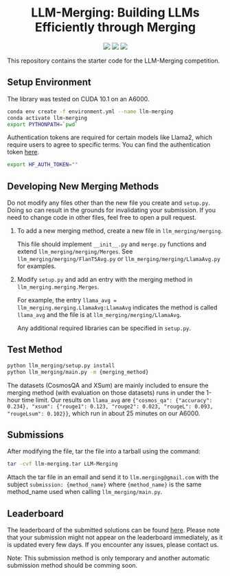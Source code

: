 <div align="center">


<h1>LLM-Merging: Building LLMs Efficiently through Merging </h1>

[![](https://img.shields.io/badge/Documentation-online-green)](https://llm-merging.readthedocs.io)
[![](https://img.shields.io/badge/Website-online-green)](https://llm-merging.github.io)
[![](https://img.shields.io/badge/License-MIT-blue)](#License)
</div>

This repository contains the starter code for the LLM-Merging competition.

## Setup Environment

The library was tested on CUDA 10.1 on an A6000.

```bash
conda env create -f environment.yml --name llm-merging
conda activate llm-merging
export PYTHONPATH=`pwd`
```

Authentication tokens are required for certain models like Llama2, which require users to agree to specific terms. You can find the authentication token [here](https://huggingface.co/settings/tokens).

```bash
export HF_AUTH_TOKEN=""
```

## Developing New Merging Methods

Do not modify any files other than the new file you create and `setup.py`. Doing so can result in the grounds for invalidating your submission. If you need to change code in other files, feel free to open a pull request.

1. To add a new merging method, create a new file in `llm_merging/merging`.

    This file should implement `__init__.py` and `merge.py` functions and extend `llm_merging/merging/Merges`.
    See `llm_merging/merging/FlanT5Avg.py` or `llm_merging/merging/LlamaAvg.py` for examples.

2. Modify `setup.py` and add an entry with the merging method in `llm_merging.merging.Merges`.

    For example, the entry `llama_avg = llm_merging.merging.LlamaAvg:LlamaAvg` indicates the method is called `llama_avg` and the file is at `llm_merging/merging/LlamaAvg`.

    Any additional required libraries can be specified in `setup.py`.

## Test Method

```bash
python llm_merging/setup.py install
python llm_merging/main.py -m {merging_method}
```

The datasets (CosmosQA and XSum) are mainly included to ensure the merging method (with evaluation on those datasets) runs in under the 1-hour time limit. Our results on `llama_avg` are `{"cosmos_qa": {"accuracy": 0.234}, "xsum": {"rouge1": 0.123, "rouge2": 0.023, "rougeL": 0.093, "rougeLsum": 0.102}}`, which run in about 25 minutes on our A6000.

## Submissions

After modifying the file, tar the file into a tarball using the command:

```bash
tar -cvf llm-merging.tar LLM-Merging
```

Attach the tar file in an email and send it to `llm.merging@gmail.com` with the subject `submission: {method_name}` where `{method_name}` is the same method_name used when calling `llm_merging/main.py`.

## Leaderboard

The leaderboard of the submitted solutions can be found [here](https://huggingface.co/spaces/margsli/merging_competition). Please note that your submission might not appear on the leaderboard immediately, as it is updated every few days. If you encounter any issues, please contact us.

Note: This submission method is only temporary and another automatic submission method should be comming soon.